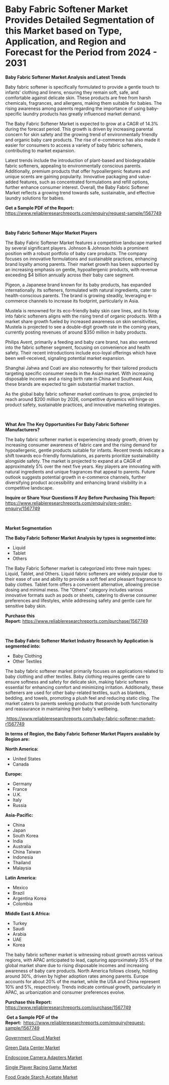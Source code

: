 <p><h1>Baby Fabric Softener Market Provides Detailed Segmentation of this Market based on Type, Application, and Region and Forecast for the Period from 2024 - 2031</h1></p><p><strong>Baby Fabric Softener Market Analysis and Latest Trends</strong></p>
<p><p>Baby fabric softener is specifically formulated to provide a gentle touch to infants' clothing and linens, ensuring they remain soft, safe, and comfortable against delicate skin. These products are free from harsh chemicals, fragrances, and allergens, making them suitable for babies. The rising awareness among parents regarding the importance of using baby-specific laundry products has greatly influenced market demand.</p><p>The Baby Fabric Softener Market is expected to grow at a CAGR of 14.3% during the forecast period. This growth is driven by increasing parental concern for skin safety and the growing trend of environmentally friendly and organic baby care products. The rise of e-commerce has also made it easier for consumers to access a variety of baby fabric softeners, contributing to market expansion.</p><p>Latest trends include the introduction of plant-based and biodegradable fabric softeners, appealing to environmentally conscious parents. Additionally, premium products that offer hypoallergenic features and unique scents are gaining popularity. Innovative packaging and value-added features, such as concentrated formulations and refill options, further enhance consumer interest. Overall, the Baby Fabric Softener Market reflects a growing trend towards safe, sustainable, and effective laundry solutions for babies.</p></p>
<p><strong>Get a Sample PDF of the Report:&nbsp;</strong> <a href="https://www.reliableresearchreports.com/enquiry/request-sample/1567749?utm_campaign=7&utm_medium=2&utm_source=Github&utm_content=ia&utm_term=07122024&utm_id=baby-fabric-softener">https://www.reliableresearchreports.com/enquiry/request-sample/1567749</a></p>
<p>&nbsp;</p>
<p><strong>Baby Fabric Softener Major Market Players</strong></p>
<p><p>The Baby Fabric Softener Market features a competitive landscape marked by several significant players. Johnson & Johnson holds a prominent position with a robust portfolio of baby care products. The company focuses on innovative formulations and sustainable practices, enhancing brand loyalty among parents. Their market growth has been supported by an increasing emphasis on gentle, hypoallergenic products, with revenue exceeding $4 billion annually across their baby care segment.</p><p>Pigeon, a Japanese brand known for its baby products, has expanded internationally. Its softeners, formulated with natural ingredients, cater to health-conscious parents. The brand is growing steadily, leveraging e-commerce channels to increase its footprint, particularly in Asia.</p><p>Mustela is renowned for its eco-friendly baby skin care lines, and its foray into fabric softeners aligns with the rising trend of organic products. With a market share growth fueled by increased awareness on skin sensitivities, Mustela is projected to see a double-digit growth rate in the coming years, currently posting revenues of around $350 million in baby products.</p><p>Philips Avent, primarily a feeding and baby care brand, has also ventured into the fabric softener segment, focusing on convenience and health safety. Their recent introductions include eco-loyal offerings which have been well-received, signaling potential market expansion.</p><p>Shanghai Jahwa and Coati are also noteworthy for their tailored products targeting specific consumer needs in the Asian market. With increasing disposable incomes and a rising birth rate in China and Southeast Asia, these brands are expected to gain substantial market traction.</p><p>As the global baby fabric softener market continues to grow, projected to reach around $200 million by 2026, competitive dynamics will hinge on product safety, sustainable practices, and innovative marketing strategies.</p></p>
<p>&nbsp;</p>
<p><strong>What Are The Key Opportunities For Baby Fabric Softener Manufacturers?</strong></p>
<p><p>The baby fabric softener market is experiencing steady growth, driven by increasing consumer awareness of fabric care and the rising demand for hypoallergenic, gentle products suitable for infants. Recent trends indicate a shift towards eco-friendly formulations, as parents prioritize sustainability alongside safety. The market is projected to expand at a CAGR of approximately 5% over the next five years. Key players are innovating with natural ingredients and unique fragrances that appeal to parents. Future outlook suggests potential growth in e-commerce channels, further diversifying product accessibility and enhancing brand visibility in a competitive landscape.</p></p>
<p><strong>Inquire or Share Your Questions If Any Before Purchasing This Report:</strong> <a href="https://www.reliableresearchreports.com/enquiry/pre-order-enquiry/1567749?utm_campaign=7&utm_medium=2&utm_source=Github&utm_content=ia&utm_term=07122024&utm_id=baby-fabric-softener">https://www.reliableresearchreports.com/enquiry/pre-order-enquiry/1567749</a></p>
<p>&nbsp;</p>
<p><strong>Market Segmentation</strong></p>
<p><strong>The Baby Fabric Softener Market Analysis by types is segmented into:</strong></p>
<p><ul><li>Liquid</li><li>Tablet</li><li>Others</li></ul></p>
<p><p>The Baby Fabric Softener market is categorized into three main types: Liquid, Tablet, and Others. Liquid fabric softeners are widely popular due to their ease of use and ability to provide a soft feel and pleasant fragrance to baby clothes. Tablet form offers a convenient alternative, allowing precise dosing and minimal mess. The "Others" category includes various innovative formats such as pods or sheets, catering to diverse consumer preferences and lifestyles, while addressing safety and gentle care for sensitive baby skin.</p></p>
<p><strong>Purchase this Report:&nbsp;</strong><a href="https://www.reliableresearchreports.com/purchase/1567749?utm_campaign=7&utm_medium=2&utm_source=Github&utm_content=ia&utm_term=07122024&utm_id=baby-fabric-softener">https://www.reliableresearchreports.com/purchase/1567749</a></p>
<p>&nbsp;</p>
<p><strong>The Baby Fabric Softener Market Industry Research by Application is segmented into:</strong></p>
<p><ul><li>Baby Clothing</li><li>Other Textiles</li></ul></p>
<p><p>The baby fabric softener market primarily focuses on applications related to baby clothing and other textiles. Baby clothing requires gentle care to ensure softness and safety for delicate skin, making fabric softeners essential for enhancing comfort and minimizing irritation. Additionally, these softeners are used for other baby-related textiles, such as blankets, bedding, and towels, promoting a plush feel and reducing static cling. The market caters to parents seeking products that provide both functionality and reassurance in maintaining their baby's wellbeing.</p></p>
<p><a href="https://www.reliableresearchreports.com/baby-fabric-softener-market-r1567749?utm_campaign=7&utm_medium=2&utm_source=Github&utm_content=ia&utm_term=07122024&utm_id=baby-fabric-softener">&nbsp;https://www.reliableresearchreports.com/baby-fabric-softener-market-r1567749</a></p>
<p><strong>In terms of Region, the Baby Fabric Softener Market Players available by Region are:</strong></p>
<p>
    <p> <strong> North America: </strong>
        <ul>
            <li>United States</li>
            <li>Canada</li>
        </ul>
        </p> 
    <p> <strong> Europe: </strong>
        <ul>
            <li>Germany</li>
            <li>France</li>
            <li>U.K.</li>
            <li>Italy</li>
            <li>Russia</li>
        </ul>
        </p> 
    <p> <strong> Asia-Pacific: </strong>
        <ul>
            <li>China</li>
            <li>Japan</li>
            <li>South Korea</li>
            <li>India</li>
            <li>Australia</li>
            <li>China Taiwan</li>
            <li>Indonesia</li>
            <li>Thailand</li>
            <li>Malaysia</li>
        </ul>
        </p> 
    <p> <strong> Latin America: </strong>
        <ul>
            <li>Mexico</li>
            <li>Brazil</li>
            <li>Argentina Korea</li>
            <li>Colombia</li>
        </ul>
        </p> 
    <p> <strong> Middle East & Africa: </strong>
        <ul>
            <li>Turkey</li>
            <li>Saudi</li>
            <li>Arabia</li>
            <li>UAE</li>
            <li>Korea</li>
        </ul>
    </p>
    </p>
<p><p>The baby fabric softener market is witnessing robust growth across various regions, with APAC anticipated to lead, capturing approximately 35% of the global market share due to rising disposable incomes and increasing awareness of baby care products. North America follows closely, holding around 30%, driven by higher adoption rates among parents. Europe accounts for about 20% of the market, while the USA and China represent 10% and 5%, respectively. Trends indicate continual growth, particularly in APAC, as urbanization and consumer preferences evolve.</p></p>
<p><strong>Purchase this Report: </strong><a href="https://www.reliableresearchreports.com/purchase/1567749?utm_campaign=7&utm_medium=2&utm_source=Github&utm_content=ia&utm_term=07122024&utm_id=baby-fabric-softener">https://www.reliableresearchreports.com/purchase/1567749</a></p>
<p>&nbsp;<strong>Get a Sample PDF of the Report:&nbsp;&nbsp;</strong><a href="https://www.reliableresearchreports.com/enquiry/request-sample/1567749?utm_campaign=7&utm_medium=2&utm_source=Github&utm_content=ia&utm_term=07122024&utm_id=baby-fabric-softener">https://www.reliableresearchreports.com/enquiry/request-sample/1567749</a></p>
<p><strong></strong></p>
<p><p><a href="https://www.linkedin.com/pulse/future-assessment-forecast-global-government-cloud-market-8q5sf?utm_campaign=7&utm_medium=2&utm_source=Github&utm_content=ia&utm_term=07122024&utm_id=baby-fabric-softener">Government Cloud Market</a></p><p><a href="https://www.linkedin.com/pulse/how-96-growth-green-data-center-market-shaped-major-drivers-75vyf?utm_campaign=7&utm_medium=2&utm_source=Github&utm_content=ia&utm_term=07122024&utm_id=baby-fabric-softener">Green Data Center Market</a></p><p><a href="https://github.com/angelajermaine/Market-Research-Report-List-5/blob/main/endoscope-camera-adapters-market.md?utm_campaign=7&utm_medium=2&utm_source=Github&utm_content=ia&utm_term=07122024&utm_id=baby-fabric-softener">Endoscope Camera Adapters Market</a></p><p><a href="https://issuu.com/reportprime-2/docs/single-player-racing-game-market-size-2030.pptx?utm_campaign=7&utm_medium=2&utm_source=Github&utm_content=ia&utm_term=07122024&utm_id=baby-fabric-softener">Single Player Racing Game Market</a></p><p><a href="https://issuu.com/reportprime-2/docs/food-grade-starch-acetate-market-size-2030.pptx?utm_campaign=7&utm_medium=2&utm_source=Github&utm_content=ia&utm_term=07122024&utm_id=baby-fabric-softener">Food Grade Starch Acetate Market</a></p></p>